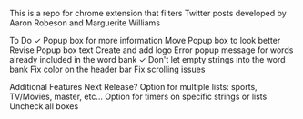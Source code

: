 This is a repo for chrome extension that filters Twitter posts developed by Aaron Robeson and Marguerite Williams

To Do
✓ Popup box for more information
Move Popup box to look better
Revise Popup box text
Create and add logo
Error popup message for words already included in the word bank
✓ Don't let empty strings into the word bank
Fix color on the header bar
Fix scrolling issues



Additional Features Next Release?
Option for multiple lists: sports, TV/Movies, master, etc...
Option for timers on specific strings or lists
Uncheck all boxes
